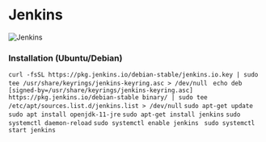 # Jenkins
![Jenkins](https://upload.wikimedia.org/wikipedia/commons/thumb/e/e9/Jenkins_logo.svg/1200px-Jenkins_logo.svg.png)


### Installation (Ubuntu/Debian)

``` curl -fsSL https://pkg.jenkins.io/debian-stable/jenkins.io.key | sudo tee /usr/share/keyrings/jenkins-keyring.asc > /dev/null  ```
``` echo deb [signed-by=/usr/share/keyrings/jenkins-keyring.asc] https://pkg.jenkins.io/debian-stable binary/ | sudo tee  /etc/apt/sources.list.d/jenkins.list > /dev/null ```
``` sudo apt-get update ```
``` sudo apt install openjdk-11-jre ```
``` sudo apt-get install jenkins ```
``` sudo systemctl daemon-reload ```
``` sudo systemctl enable jenkins ```
``` sudo systemctl start jenkins```